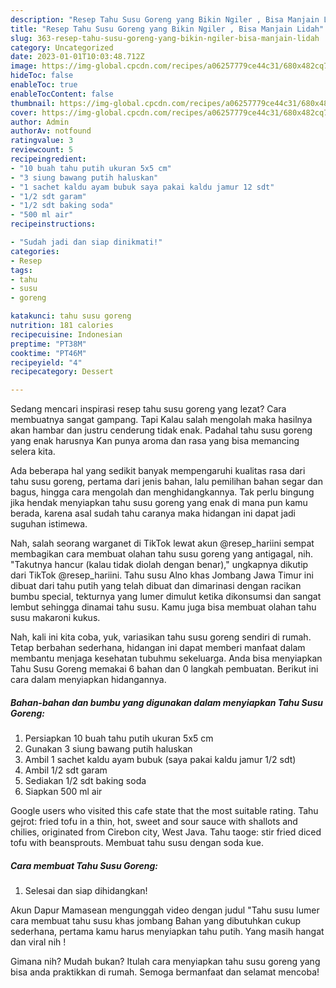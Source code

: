 ```yaml
---
description: "Resep Tahu Susu Goreng yang Bikin Ngiler , Bisa Manjain Lidah"
title: "Resep Tahu Susu Goreng yang Bikin Ngiler , Bisa Manjain Lidah"
slug: 363-resep-tahu-susu-goreng-yang-bikin-ngiler-bisa-manjain-lidah
category: Uncategorized
date: 2023-01-01T10:03:48.712Z
image: https://img-global.cpcdn.com/recipes/a06257779ce44c31/680x482cq70/tahu-susu-goreng-foto-resep-utama.jpg
hideToc: false
enableToc: true
enableTocContent: false
thumbnail: https://img-global.cpcdn.com/recipes/a06257779ce44c31/680x482cq70/tahu-susu-goreng-foto-resep-utama.jpg
cover: https://img-global.cpcdn.com/recipes/a06257779ce44c31/680x482cq70/tahu-susu-goreng-foto-resep-utama.jpg
author: Admin
authorAv: notfound
ratingvalue: 3
reviewcount: 5
recipeingredient:
- "10 buah tahu putih ukuran 5x5 cm"
- "3 siung bawang putih haluskan"
- "1 sachet kaldu ayam bubuk saya pakai kaldu jamur 12 sdt"
- "1/2 sdt garam"
- "1/2 sdt baking soda"
- "500 ml air"
recipeinstructions:

- "Sudah jadi dan siap dinikmati!"
categories:
- Resep
tags:
- tahu
- susu
- goreng

katakunci: tahu susu goreng 
nutrition: 181 calories
recipecuisine: Indonesian
preptime: "PT38M"
cooktime: "PT46M"
recipeyield: "4"
recipecategory: Dessert

---
```



Sedang mencari inspirasi resep tahu susu goreng yang lezat? Cara membuatnya sangat gampang. Tapi Kalau salah mengolah maka hasilnya akan hambar dan justru cenderung tidak enak. Padahal tahu susu goreng yang enak harusnya Kan punya aroma dan rasa yang bisa memancing selera kita.


Ada beberapa hal yang sedikit banyak mempengaruhi kualitas rasa dari tahu susu goreng, pertama dari jenis bahan, lalu pemilihan bahan segar dan bagus, hingga cara mengolah dan menghidangkannya. Tak perlu bingung jika hendak menyiapkan tahu susu goreng yang enak di mana pun kamu berada, karena asal sudah tahu caranya maka hidangan ini dapat jadi suguhan istimewa.

Nah, salah seorang warganet di TikTok lewat akun @resep_hariini sempat membagikan cara membuat olahan tahu susu goreng yang antigagal, nih. &#34;Takutnya hancur (kalau tidak diolah dengan benar),&#34; ungkapnya dikutip dari TikTok @resep_hariini. Tahu susu Alno khas Jombang Jawa Timur ini dibuat dari tahu putih yang telah dibuat dan dimarinasi dengan racikan bumbu special, tekturnya yang lumer dimulut ketika dikonsumsi dan sangat lembut sehingga dinamai tahu susu. Kamu juga bisa membuat olahan tahu susu makaroni kukus.


Nah, kali ini kita coba, yuk, variasikan tahu susu goreng sendiri di rumah. Tetap berbahan sederhana, hidangan ini dapat memberi manfaat dalam membantu menjaga kesehatan tubuhmu sekeluarga. Anda bisa menyiapkan Tahu Susu Goreng memakai 6 bahan dan 0 langkah pembuatan. Berikut ini cara dalam menyiapkan hidangannya.

<!--inarticleads1-->

##### Bahan-bahan dan bumbu yang digunakan dalam menyiapkan Tahu Susu Goreng:

1. Persiapkan 10 buah tahu putih ukuran 5x5 cm
1. Gunakan 3 siung bawang putih haluskan
1. Ambil 1 sachet kaldu ayam bubuk (saya pakai kaldu jamur 1/2 sdt)
1. Ambil 1/2 sdt garam
1. Sediakan 1/2 sdt baking soda
1. Siapkan 500 ml air


Google users who visited this cafe state that the most suitable rating. Tahu gejrot: fried tofu in a thin, hot, sweet and sour sauce with shallots and chilies, originated from Cirebon city, West Java. Tahu taoge: stir fried diced tofu with beansprouts. Membuat tahu susu dengan soda kue. 

<!--inarticleads2-->

##### Cara membuat Tahu Susu Goreng:


1. Selesai dan siap dihidangkan!

Akun Dapur Mamasean mengunggah video dengan judul &#34;Tahu susu lumer cara membuat tahu susu khas jombang Bahan yang dibutuhkan cukup sederhana, pertama kamu harus menyiapkan tahu putih. Yang masih hangat dan viral nih ! 

Gimana nih? Mudah bukan? Itulah cara menyiapkan tahu susu goreng yang bisa anda praktikkan di rumah. Semoga bermanfaat dan selamat mencoba!
